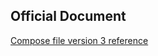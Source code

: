 
## Official Document
[Compose file version 3 reference](https://docs.docker.com/compose/compose-file/)
